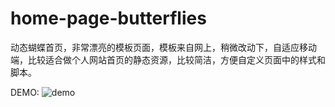 # home-page-butterflies
动态蝴蝶首页，非常漂亮的模板页面，模板来自网上，稍微改动下，自适应移动端，比较适合做个人网站首页的静态资源，比较简洁，方便自定义页面中的样式和脚本。

DEMO:
![demo](https://raw.githubusercontent.com/kaimz/home-page-butterflies/master/demo.png)